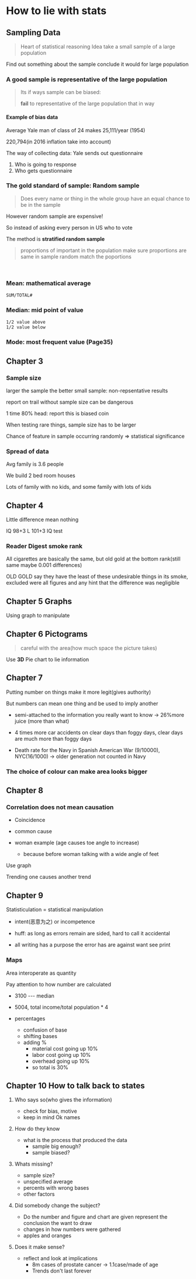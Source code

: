 
# How to lie with stats 

## Sampling Data

> Heart of statistical reasoning
Idea take a small sample of a large population

Find out something about the sample conclude it would for large population

### A good sample is representative of the large population 

> Its if ways sample can be biased: 
> 
>  __fail__ to representative of the large population that in way


#### Example of bias data

Average Yale man of class of 24 makes 25,111/year (1954)

220,794(in 2016 inflation take into account)

The way of collecting data: Yale sends out questionnaire

1. Who is going to response
2. Who gets questionnaire

### The gold standard of sample: Random sample

> Does every name or thing in the whole group have an equal chance to be in the sample 

However random sample are expensive!

So instead of asking every person in US who to vote

The method is __stratified random sample__

> proportions of important in the population make sure proportions are same in sample random match the poportions

&nbsp;


### Mean: mathematical average 
    SUM/TOTAL#

### Median: mid point of value
    
    1/2 value above
    1/2 value below



### Mode: most frequent value (Page35)
    
    
## Chapter 3


### Sample size 
larger the sample the better
small sample: non-repsentative results
    
report on trail without sample size can be dangerous

1 time 80% head: report this is biased coin

When testing rare things, sample size has to be larger


Chance of feature in sample occurring randomly => statistical significance 



### Spread of data

Avg family is 3.6 people

We build 2 bed room houses

Lots of family with no kids, and some family with lots of kids

## Chapter 4

Little difference mean nothing 

IQ 98+3 L 101+3 IQ test


### Reader Digest smoke rank
All cigarettes are basically the same, but old gold at the bottom rank(still same maybe 0.001 differences)

OLD GOLD say they have the least of these undesirable things in its smoke, excluded were all figures and any hint that the difference was negligible

## Chapter 5 Graphs

Using graph to manipulate 


## Chapter 6 Pictograms

> careful with the area(how much space the picture takes)

Use __3D__ Pie chart to lie information 


## Chapter 7

Putting number on things make it more legit(gives authority)

But numbers can mean one thing and be used to imply another

- semi-attached to the information you really want to know -> 26%more juice (more than what)

- 4 times more car accidents on clear days than foggy days, clear days are much more than foggy days

- Death rate for the Navy in Spanish American War (9/10000), NYC(16/1000) -> older generation not counted in Navy
  

### The choice of colour can make area looks bigger

## Chapter 8

### Correlation does not mean causation

- Coincidence
- common cause


- woman example (age causes toe angle to increase)
    - because before woman talking with a wide angle of feet

Use graph

Trending one causes another trend


## Chapter 9

Statisticulation = statistical manipulation

- intent(恶意为之) or incompetence 
- huff: as long as errors remain are sided, hard to call it accidental

- all writing has a purpose the error has are against want see print

### Maps

Area interoperate as quantity 

Pay attention to how number are calculated
    
- 3100 --- median
- 5004, total income/total population * 4

- percentages
    - confusion of base
    - shifting bases 
    - adding % 
        - material cost going up 10%
        - labor cost going up 10%
        - overhead going up 10%
        - so total is 30%

## Chapter 10 How to talk back to states

1. Who says so(who gives the information)
    - check for bias, motive
    - keep in mind Ok names
2. How do they know
    - what is the process that produced the data
        - sample big enough?
        - sample biased?
3. Whats missing?
    - sample size?
    - unspecified average
    - percents with wrong bases
    - other factors

4. Did somebody change the subject?
    - Do the number and figure and chart are given represent the conclusion the want to draw
    - changes in how numbers were gathered
    - apples and oranges
5. Does it make sense?
    - reflect and look at implications
        - 8m cases of prostate cancer -> 1.1case/made of age
        - Trends don't last forever
    
